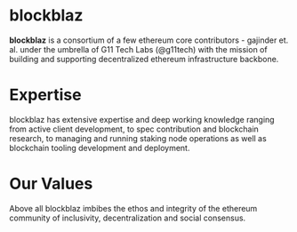 # blockblaz
**blockblaz** is a consortium of a few ethereum core contributors - gajinder et. al. under the umbrella of G11 Tech Labs (@g11tech) with the mission of building and supporting decentralized ethereum infrastructure backbone.

# Expertise
blockblaz has extensive expertise and deep working knowledge ranging  from active client development, to spec contribution and blockchain research, to managing and running staking node operations as well as blockchain tooling development and deployment. 

# Our Values
Above all blockblaz imbibes  the ethos and integrity of the ethereum community of inclusivity, decentralization and social consensus.
